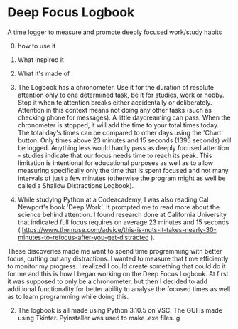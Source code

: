 # Deep Focus Logbook

A time logger to measure and promote deeply focused work/study habits

0. how to use it
1. What inspired it
2. What it's made of

0. The Logbook has a chronometer. Use it for the duration of resolute attention only to one determined task, be it for studies, work or hobby. Stop it when te attention breaks either accidentally or deliberately. Attention in this context means not doing any other tasks (such as checking phone for messages). A little daydreaming can pass.
When the chronometer is stopped, it will add the time to your total times today. The total day's times can be compared to other days using the 'Chart' button. 
Only times above 23 minutes and 15 seconds (1395 seconds) will be logged. Anything less would hardly pass as deeply focused attention - studies indicate that our focus needs time to reach its peak. This limitation is intentional for educational purposes as well as to allow measuring specifically only the time that is spent focused and not many intervals of just a few minutes (otherwise the program might as well be called a Shallow Distractions Logbook).

1. While studying Python at a Codeacademy, I was also reading Cal Newport's book 'Deep Work'. It prompted me to read more about the science behind attention. I found research done at California University that indicated full focus requires on average 23 minutes and 15 seconds ( https://www.themuse.com/advice/this-is-nuts-it-takes-nearly-30-minutes-to-refocus-after-you-get-distracted ).

These discoveries made me want to spend time programming with better focus, cutting out any distractions. I wanted to measure that time efficiently to monitor my progress. I realized I could create something that could do it for me and this is how I began working on the Deep Focus Logbook. At first it was supposed to only be a chronometer, but then I decided to add additional functionality for better ability to analyse the focused times as well as to learn programming while doing this. 

2. The logbook is all made using Python 3.10.5 on VSC. The GUI is made using Tkinter. Pyinstaller was used to make .exe files. 
g
